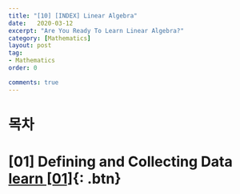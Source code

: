 ```yaml
---
title: "[10] [INDEX] Linear Algebra"
date:   2020-03-12
excerpt: "Are You Ready To Learn Linear Algebra?"
category: [Mathematics]
layout: post
tag:
- Mathematics
order: 0

comments: true
---
```


# 목차

# [01] Defining and Collecting Data [learn [01]](https://yerimoh.github.io//Math1/){: .btn}

